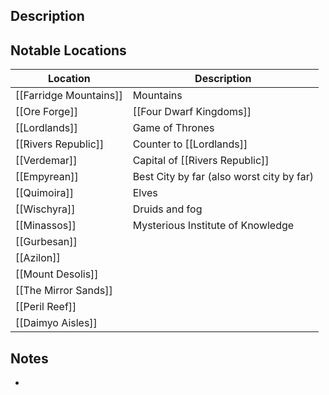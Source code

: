 ## Description


## Notable Locations
| Location               | Description                               |
| ---------------------- | ----------------------------------------- |
| [[Farridge Mountains]] | Mountains                                 |
| [[Ore Forge]]          | [[Four Dwarf Kingdoms]]                   |
| [[Lordlands]]          | Game of Thrones                           |
| [[Rivers Republic]]    | Counter to [[Lordlands]]                  |
| [[Verdemar]]           | Capital of [[Rivers Republic]]            |
| [[Empyrean]]           | Best City by far (also worst city by far) |
| [[Quimoira]]           | Elves                                     |
| [[Wischyra]]           | Druids and fog                            |
| [[Minassos]]           | Mysterious Institute of Knowledge         |
| [[Gurbesan]]           |                                           |
| [[Azilon]]             |                                           |
| [[Mount Desolis]]      |                                           |
| [[The Mirror Sands]]   |                                           |
| [[Peril Reef]]         |                                           |
| [[Daimyo Aisles]]      |                                           |


## Notes
* 